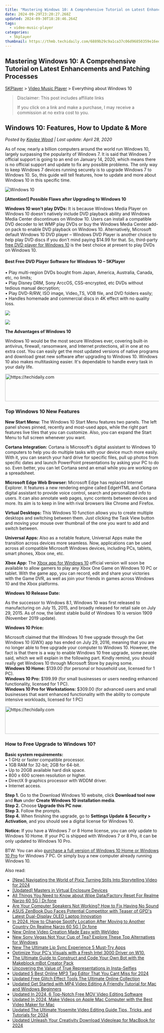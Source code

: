 ```yaml
---
title: "Mastering Windows 10: A Comprehensive Tutorial on Latest Enhancements and Patching Processes"
date: 2024-09-29T23:20:27.268Z
updated: 2024-09-30T18:28:46.264Z
tags:
  - video-music-player
categories:
  - 5kplayer
thumbnail: https://thmb.techidaily.com/6889b29c9a1ca37c06d96850359e16ed975462ec122694d578843a25c7f44c71.jpg
---
```


## Mastering Windows 10: A Comprehensive Tutorial on Latest Enhancements and Patching Processes

[5KPlayer](https://tools.techidaily.com/5kplayer/products/) \> [Video Music Player](https://tools.techidaily.com/5kplayer/video-music-player/) \> Everything about Windows 10

>  Disclaimer: This post includes affiliate links
>
>  If you click on a link and make a purchase, I may receive a commission at no extra cost to you.
>

## Windows 10: Features, How to Update & More

 _Posted by [Kaylee Wood](https://www.quora.com/profile/Amanda-Hu-21) | Last update: April 28, 2020_

As of now, nearly a billion computers around the world run Windows 10, largely surpassing the popularity of Windows 7\. It is said that Windows 7 official support is going to an end on January 14, 2020, which means there is no official support and update to fix any possible problems. The only way to keep Windows 7 devices running securely is to upgrade Windows 7 to Windows 10\. So, this guide will tell features, how to update and more about Windows 10 in this specific time.

![Windows 10](https://www.5kplayer.com/video-music-player/img/windows-10.jpg) 

**\[Attention!\] Possible Flaws after Upgrading to Windows 10**

**Windows 10 won't play DVDs:** It is because Windows Media Player on Windows 10 doesn't natively include DVD playback ability and Windows Media Center discontinues on Window 10\. Users can install a compatible DVD decoder to let WMP play DVDs or buy the Windows Media Center add-on pack to enable DVD playback on Windows 10\. Alternatively, Microsoft default Windows 10 DVD player – Windows DVD Player is another choice to help play DVD discs if you don't mind paying $14.99 for that. So, third-party [free DVD player for Windows 10](https://tools.techidaily.com/5kplayer/video-music-player/) is the best choice at present to play DVDs on Windows 10.

#### Best Free DVD Player Software for Windows 10 – 5KPlayer

• Play multi-region DVDs bought from Japan, America, Australia, Canada, etc, no limits;  
 • Play Disney DRM, Sony ArccOS, CSS-encrypted, etc DVDs without tedious manual decryption;  
 • Play DVD-R/RW, ISO image, Video\_TS, VOB file, and DVD folders easily;  
 • Handles homemade and commercial discs in 4K effect with no quality loss.

[![](https://www.5kplayer.com/video-music-player/../img/winx_btn.png)](https://tools.techidaily.com/5kplayer/products/)

  
[![](https://www.5kplayer.com/video-music-player/../img/mac_btn.png)](https://tools.techidaily.com/5kplayer/products/)

**The Advantages of Windows 10**

Windows 10 would be the most secure Windows ever, covering built-in antivirus, firewall, ransomware, and Internet protections, all in one at no extra cost. You can easily get the most updated versions of native programs and download great new software after upgrading to Windows 10\. Windows 10 also makes multitasking easier. It's dependable to handle every task in your daily life.

<!-- affiliate ads begin -->
<a href="https://appsumo.8odi.net/c/5597632/2123735/7443" target="_top" id="2123735">
  <img src="//a.impactradius-go.com/display-ad/7443-2123735" border="0" alt="https://techidaily.com" width="600" height="90"/>
</a>
<img height="0" width="0" src="https://appsumo.8odi.net/i/5597632/2123735/7443" style="position:absolute;visibility:hidden;" border="0" />
<!-- affiliate ads end -->

### Top Windows 10 New Features

**New Start Menu:** The Windows 10 Start Menu features two panels. The left panel shows pinned, recently and most-used apps, while the right part features live tiles that you can customize. Also, you can expand the Start Menu to full screen whenever you want.

**Cortana Integration:** Cortana is Microsoft's digital assistant to Windows 10 computers to help you do multiple tasks with your device much more easily. With it, you can search your hard drive for specific files, pull up photos from specific dates and launch PowerPoint presentations by asking your PC to do so. Even better, you can let Cortana send an email while you are working on a spreadsheet.

**Microsoft Edge Web Browser:** Microsoft Edge has replaced Internet Explorer. It features a new rendering engine called EdgeHTML and Cortana digital assistant to provide voice control, search and personalized info to users. It can also annotate web pages, sync contents between devices and more. Its aim is to keep in line with rival browsers like Chrome and Firefox.

**Virtual Desktops:** This Windows 10 function allows you to create multiple desktops and switching between them. Just clicking the Task View button and moving your mouse over thumbnail of the one you want to add and switch between.

**Universal Apps:** Also as a notable feature, Universal Apps make the transition across devices more seamless. Now, applications can be used across all compatible Microsoft Windows devices, including PCs, tablets, smart phones, Xbox one, etc.

**Xbox App:** The [Xbox app for Windows 10](https://tools.techidaily.com/5kplayer/airplay/) official version will soon be available to allow gamers to play any Xbox One Game on Windows 10 PC or tablet. With the game app, you can record, edit and share your victories with the Game DVR, as well as join your friends in games across Windows 10 and the Xbox platforms.

**Windows 10 Release Date:**

As the successor to Windows 8.1, Windows 10 was first released to manufacturing on July 15, 2015, and broadly released for retail sale on July 29, 2015\. As of now, the latest stable build of Windows 10 is version 1909 (November 2019 update).

**Windows 10 Price:**

Microsoft claimed that the Windows 10 free upgrade through the Get Windows 10 (GWX) app has ended on July 29, 2016, meaning that you are no longer able to free upgrade your computer to Windows 10\. However, the fact is that there is a way to enable Windows 10 free upgrade, some people said, which we will explain in the following part. Kindly remind, you should really get Windows 10 through Microsoft Store by paying some.  
**Windows 10 Home:** $139.00 (for personal or household use, licensed for 1 PC).  
**Windows 10 Pro:** $199.99 (for small businesses or users needing enhanced functionality, licensed for 1 PC).  
**Windows 10 Pro for Workstations:** $309.00 (for advanced users and small businesses that want enhanced functionality with the ability to compute intensive workloads, licensed for 1 PC)

<!-- affiliate ads begin -->
<a href="https://aidotcom.pxf.io/c/5597632/2134500/19576" target="_top" id="2134500">
  <img src="//a.impactradius-go.com/display-ad/19576-2134500" border="0" alt="https://techidaily.com" width="600" height="90"/>
</a>
<img height="0" width="0" src="https://aidotcom.pxf.io/i/5597632/2134500/19576" style="position:absolute;visibility:hidden;" border="0" />
<!-- affiliate ads end -->

### How to Free Upgrade to Windows 10?

**Basic system requirements:**  
 • 1 GHz or faster compatible processor.  
 • 1GB RAM for 32-bit; 2GB for 64-bit.  
 • Up to 20GB available hard disk space.  
 • 800 x 600 screen resolution or higher.   
 • DirectX 9 graphics processor with WDDM driver.  
 • Internet access.

**Step 1.** Go to the Download Windows 10 website, click **Download tool now** and **Run** under **Create Windows 10 installation media**.  
**Step 2.** Choose **Upgrade this PC now**.  
**Step 3.** Follow the prompts.  
**Step 4.** When finishing the upgrade, go to **Settings Update & Security > Activation**, and you should see a digital license for Windows 10.

**Notice:** If you have a Windows 7 or 8 Home license, you can only update to Windows 10 Home. If your PC is shipped with Windows 7 or 8 Pro, it can be only updated to Windows 10 Pro.

BTW: You can also [purchase a full version of Windows 10 Home or Windows 10 Pro](https://www.microsoft.com/en-us/store/b/windows?rtc=1&activetab=tab:shopwindows10) for Windows 7 PC. Or simply buy a new computer already running Windows 10.

<ins class="adsbygoogle"
     style="display:block"
     data-ad-format="autorelaxed"
     data-ad-client="ca-pub-7571918770474297"
     data-ad-slot="1223367746"></ins>

<ins class="adsbygoogle"
     style="display:block"
     data-ad-client="ca-pub-7571918770474297"
     data-ad-slot="8358498916"
     data-ad-format="auto"
     data-full-width-responsive="true"></ins>

<span class="atpl-alsoreadstyle">Also read:</span>
<div><ul>
<li><a href="https://article-helps.techidaily.com/new-navigating-the-world-of-pixiz-turning-stills-into-storytelling-video-for-2024/"><u>[New] Navigating the World of Pixiz Turning Stills Into Storytelling Video for 2024</u></a></li>
<li><a href="https://extra-guidance.techidaily.com/updated-masters-in-virtual-enclosure-devices/"><u>[Updated] Masters in Virtual Enclosure Devices</u></a></li>
<li><a href="https://techidaily.com/all-things-you-need-to-know-about-wipe-datafactory-reset-for-realme-narzo-60-5g-drfone-by-drfone-reset-android-reset-android/"><u>All Things You Need to Know about Wipe Data/Factory Reset For Realme Narzo 60 5G | Dr.fone</u></a></li>
<li><a href="https://win11-tips.techidaily.com/are-your-computer-speakers-not-working-how-to-fix-having-no-sound/"><u>Are Your Computer Speakers Not Working? How to Fix Having No Sound</u></a></li>
<li><a href="https://hardware-updates.techidaily.com/asus-zenbook-duo-faces-potential-competitor-with-teaser-of-gpds-latest-dual-display-oled-laptop-innovation/"><u>ASUS ZenBook Duo Faces Potential Competitor with Teaser of GPD's Latest Dual-Display OLED Laptop Innovation</u></a></li>
<li><a href="https://review-topics.techidaily.com/in-2024-how-to-change-spotify-location-after-moving-to-another-country-on-realme-narzo-60-5g-drfone-by-drfone-virtual-android/"><u>In 2024, How to Change Spotify Location After Moving to Another Country On Realme Narzo 60 5G | Dr.fone</u></a></li>
<li><a href="https://video-ai-editor.techidaily.com/new-online-video-creation-made-easy-with-wevideo/"><u>New Online Video Creation Made Easy with WeVideo</u></a></li>
<li><a href="https://video-ai-editor.techidaily.com/new-sony-vegas-not-your-cup-of-tea-explore-these-top-alternatives-for-windows/"><u>New Sony Vegas Not Your Cup of Tea? Explore These Top Alternatives for Windows</u></a></li>
<li><a href="https://video-ai-editor.techidaily.com/new-the-ultimate-lip-sync-experience-5-must-try-apps/"><u>New The Ultimate Lip Sync Experience 5 Must-Try Apps</u></a></li>
<li><a href="https://network-issues.techidaily.com/optimize-your-pcs-visuals-with-a-fresh-intel-3000-driver-on-w10/"><u>Optimize Your PC's Visuals with a Fresh Intel 3000 Driver on W10.</u></a></li>
<li><a href="https://buynow-info.techidaily.com/the-ultimate-guide-to-construct-and-code-your-own-bot-with-the-makeblock-mbot-creator-pack/"><u>The Ultimate Guide to Construct and Code Your Own Bot with the Makeblock mBot Creator Pack</u></a></li>
<li><a href="https://instagram-clips.techidaily.com/uncovering-the-value-of-true-representations-in-insta-selfies/"><u>Uncovering the Value of True Representations in Insta-Selfies</u></a></li>
<li><a href="https://audio-editing.techidaily.com/updated-5-best-online-mp3-tag-editor-that-you-cant-miss-for-2024/"><u>Updated 5 Best Online MP3 Tag Editor That You Cant Miss for 2024</u></a></li>
<li><a href="https://video-ai-editor.techidaily.com/updated-free-glitch-effect-tools-the-ultimate-online-collection/"><u>Updated Free Glitch Effect Tools The Ultimate Online Collection</u></a></li>
<li><a href="https://video-ai-editor.techidaily.com/updated-get-started-with-mp4-video-editing-a-friendly-tutorial-for-mac-and-windows-beginners/"><u>Updated Get Started with MP4 Video Editing A Friendly Tutorial for Mac and Windows Beginners</u></a></li>
<li><a href="https://video-ai-editor.techidaily.com/updated-in-2024-6-top-notch-free-mov-video-editing-software/"><u>Updated In 2024, 6 Top-Notch Free MOV Video Editing Software</u></a></li>
<li><a href="https://video-ai-editor.techidaily.com/updated-in-2024-make-videos-on-apple-mac-computer-with-the-best-video-maker-for-mac/"><u>Updated In 2024, Make Videos on Apple Mac Computer with the Best Video Maker for Mac</u></a></li>
<li><a href="https://video-ai-editor.techidaily.com/updated-the-ultimate-yosemite-video-editing-guide-tips-tricks-and-tutorials-for-2024/"><u>Updated The Ultimate Yosemite Video Editing Guide Tips, Tricks, and Tutorials for 2024</u></a></li>
<li><a href="https://video-ai-editor.techidaily.com/updated-unleash-your-creativity-download-videoleap-for-macbook-for-2024/"><u>Updated Unleash Your Creativity Download Videoleap for MacBook for 2024</u></a></li>
</ul></div>

